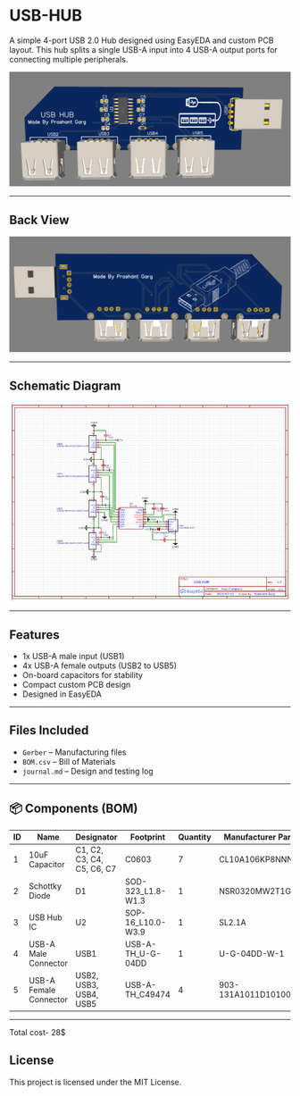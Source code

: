 # USB-HUB

A simple 4-port USB 2.0 Hub designed using EasyEDA and custom PCB layout. This hub splits a single USB-A input into 4 USB-A output ports for connecting multiple peripherals.

![USB Hub Render](usbhub.PNG)

---
## Back View

![back](backview.PNG)

---
## Schematic Diagram

![Schematic](schematics.PNG)

---


## Features

- 1x USB-A male input (USB1)
- 4x USB-A female outputs (USB2 to USB5)
- On-board capacitors for stability
- Compact custom PCB design
- Designed in EasyEDA

---
## Files Included

- `Gerber` – Manufacturing files
- `BOM.csv` – Bill of Materials
- `journal.md` – Design and testing log
---

## 📦 Components (BOM)
| ID | Name                   | Designator                 | Footprint          | Quantity | Manufacturer Part  | Manufacturer |
| -- | ---------------------- | -------------------------- | ------------------ | -------- | ------------------ | ------------ |
| 1  | 10uF Capacitor         | C1, C2, C3, C4, C5, C6, C7 | C0603              | 7        | CL10A106KP8NNNC    | Samsung      |
| 2  | Schottky Diode         | D1                         | SOD-323\_L1.8-W1.3 | 1        | NSR0320MW2T1G      | Onsemi       |
| 3  | USB Hub IC             | U2                         | SOP-16\_L10.0-W3.9 | 1        | SL2.1A             | CoreChips    |
| 4  | USB-A Male Connector   | USB1                       | USB-A-TH\_U-G-04DD | 1        | U-G-04DD-W-1       | 韩电韩瑞         |
| 5  | USB-A Female Connector | USB2, USB3, USB4, USB5     | USB-A-TH\_C49474   | 4        | 903-131A1011D10100 | 精拓金电         |
---
Total cost- 28$ 
## License

This project is licensed under the MIT License.

